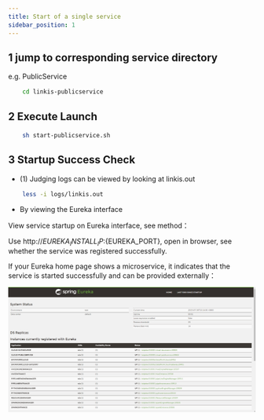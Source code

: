 ```yaml
---
title: Start of a single service
sidebar_position: 1
---
```


## 1 jump to corresponding service directory

e.g. PublicService

```bash
    cd linkis-publicservice
```

## 2 Execute Launch

```bash
    sh start-publicservice.sh
```

## 3 Startup Success Check

- (1) Judging logs can be viewed by looking at linkis.out

```bash
    less -i logs/linkis.out
```

- By viewing the Eureka interface

View service startup on Eureka interface, see method：

Use http://${EUREKA_INSTALL_IP}:${EUREKA_PORT}, open in browser, see whether the service was registered successfully.

If your Eureka home page shows a microservice, it indicates that the service is started successfully and can be provided externally：

 ![Eureka](../images/ch1/Eureka_homepage.png)